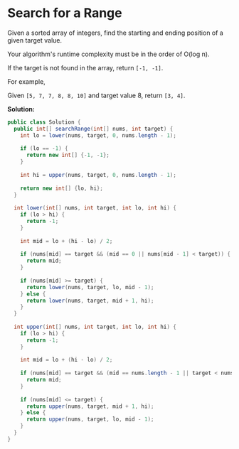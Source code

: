 # Search for a Range

Given a sorted array of integers, find the starting and ending position of a given target value.

Your algorithm's runtime complexity must be in the order of O(log n).

If the target is not found in the array, return `[-1, -1]`.

For example,

Given `[5, 7, 7, 8, 8, 10]` and target value 8,
return `[3, 4]`.

**Solution:**
```java
public class Solution {
  public int[] searchRange(int[] nums, int target) {
    int lo = lower(nums, target, 0, nums.length - 1);
        
    if (lo == -1) {
      return new int[] {-1, -1};
    }
        
    int hi = upper(nums, target, 0, nums.length - 1);
        
    return new int[] {lo, hi};
  }
    
  int lower(int[] nums, int target, int lo, int hi) {
    if (lo > hi) {
      return -1;
    }
        
    int mid = lo + (hi - lo) / 2;
        
    if (nums[mid] == target && (mid == 0 || nums[mid - 1] < target)) {
      return mid;
    }
        
    if (nums[mid] >= target) {
      return lower(nums, target, lo, mid - 1);
    } else {
      return lower(nums, target, mid + 1, hi);
    }
  }
    
  int upper(int[] nums, int target, int lo, int hi) {
    if (lo > hi) {
      return -1;
    }
        
    int mid = lo + (hi - lo) / 2;
        
    if (nums[mid] == target && (mid == nums.length - 1 || target < nums[mid + 1])) {
      return mid;
    }
        
    if (nums[mid] <= target) {
      return upper(nums, target, mid + 1, hi);
    } else {
      return upper(nums, target, lo, mid - 1);
    }
  }
}
```